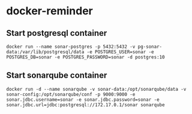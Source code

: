 # docker-reminder
## Start postgresql container
`docker run --name sonar-postgres -p 5432:5432 -v pg-sonar-data:/var/lib/postgresql/data -e POSTGRES_USER=sonar -e POSTGRES_DB=sonar -e POSTGRES_PASSWORD=sonar -d postgres:10`

## Start sonarqube container
`docker run -d --name sonarqube -v sonar-data:/opt/sonarqube/data -v sonar-config:/opt/sonarqube/conf -p 9000:9000 -e sonar.jdbc.username=sonar -e sonar.jdbc.password=sonar -e sonar.jdbc.url=jdbc:postgresql://172.17.0.1/sonar sonarqube`

